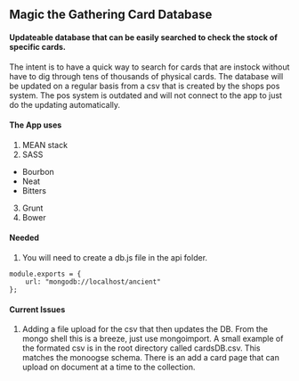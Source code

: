 ## Magic the Gathering Card Database
#### Updateable database that can be easily searched to check the stock of specific cards.
The intent is to have a quick way to search for cards that are instock without have to dig through tens of thousands of physical cards. The database will be updated on a regular basis from a csv that is created by the shops pos system. The pos system is outdated and will not connect to the app to just do the updating automatically.

#### The App uses
1. MEAN stack
2. SASS
  * Bourbon
  * Neat
  * Bitters
3. Grunt
4. Bower

#### Needed
1. You will need to create a db.js file in the api folder.
```
module.exports = {
    url: "mongodb://localhost/ancient"
};
```

#### Current Issues
1. Adding a file upload for the csv that then updates the DB.
From the mongo shell this is a breeze, just use mongoimport. A small example of the formated csv is in the root directory called cardsDB.csv. This matches the monoogse schema. There is an add a card page that can upload on document at a time to the collection.